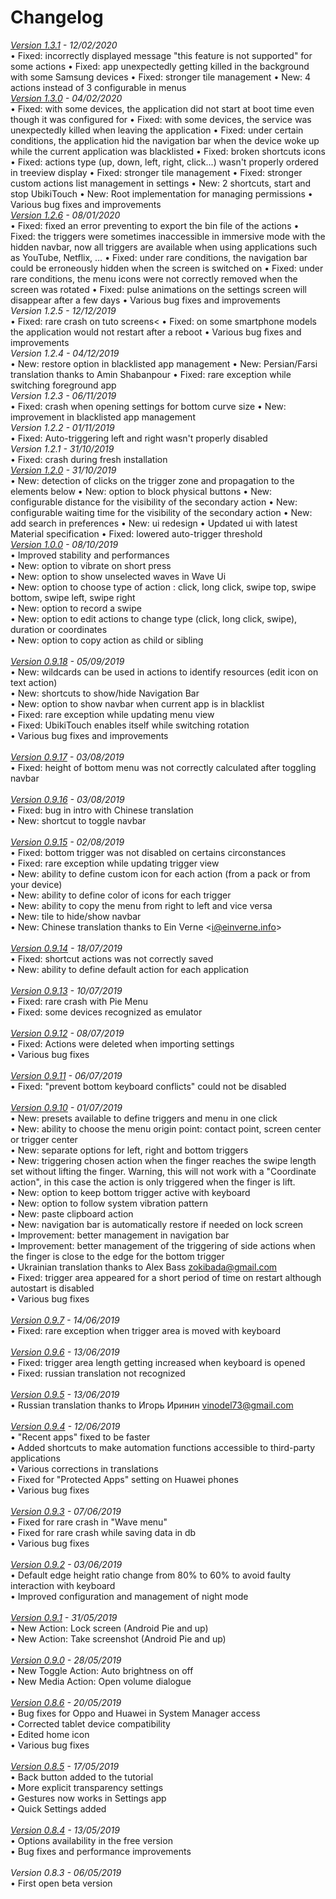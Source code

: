 # Changelog
<i><a href="https://github.com/toneiv/UbikiTouch/milestone/25?closed=1">Version 1.3.1</a> - 12/02/2020</i><br>
&bull; Fixed: incorrectly displayed message "this feature is not supported" for some actions
&bull; Fixed: app unexpectedly getting killed in the background with some Samsung devices
&bull; Fixed: stronger tile management
&bull; New: 4 actions instead of 3 configurable in menus
<br>
<i><a href="https://github.com/toneiv/UbikiTouch/milestone/24?closed=1">Version 1.3.0</a> - 04/02/2020</i><br>
&bull; Fixed: with some devices, the application did not start at boot time even though it was configured for
&bull; Fixed: with some devices, the service was unexpectedly killed when leaving the application
&bull; Fixed: under certain conditions, the application hid the navigation bar when the device woke up while the current application was blacklisted
&bull; Fixed: broken shortcuts icons
&bull; Fixed: actions type (up, down, left, right, click...) wasn\'t properly ordered in treeview display
&bull; Fixed: stronger tile management
&bull; Fixed: stronger custom actions list management in settings
&bull; New: 2 shortcuts, start and stop UbikiTouch
&bull; New: Root implementation for managing permissions
&bull; Various bug fixes and improvements
<br>
<i><a href="https://github.com/toneiv/UbikiTouch/milestone/23?closed=1">Version 1.2.6</a> - 08/01/2020</i><br>
&bull; Fixed: fixed an error preventing to export the bin file of the actions
&bull; Fixed: the triggers were sometimes inaccessible in immersive mode with the hidden navbar, now all triggers are available when using applications such as YouTube, Netflix, …
&bull; Fixed: under rare conditions, the navigation bar could be erroneously hidden when the screen is switched on
&bull; Fixed: under rare conditions, the menu icons were not correctly removed when the screen was rotated
&bull; Fixed: pulse animations on the settings screen will disappear after a few days
&bull; Various bug fixes and improvements
<br>
<i>Version 1.2.5 - 12/12/2019</i><br>
&bull; Fixed: rare crash on tuto screens<
&bull; Fixed: on some smartphone models the application would not restart after a reboot
&bull; Various bug fixes and improvements
<br>
<i>Version 1.2.4 - 04/12/2019</i><br>
&bull; New: restore option in blacklisted app management
&bull; New: Persian/Farsi translation thanks to Amin Shabanpour
&bull; Fixed: rare exception while switching foreground app
<br>
<i>Version 1.2.3 - 06/11/2019</i><br>
&bull; Fixed: crash when opening settings for bottom curve size
&bull; New: improvement in blacklisted app management
<br>
<i>Version 1.2.2 - 01/11/2019</i><br>
&bull; Fixed: Auto-triggering left and right wasn\'t properly disabled
<br>
<i>Version 1.2.1 - 31/10/2019</i><br>
&bull; Fixed: crash during fresh installation
<br>
<i><a href="https://github.com/toneiv/UbikiTouch/milestone/22?closed=1">Version 1.2.0</a> - 31/10/2019</i><br>
&bull; New: detection of clicks on the trigger zone and propagation to the elements below
&bull; New: option to block physical buttons
&bull; New: configurable distance for the visibility of the secondary action
&bull; New: configurable waiting time for the visibility of the secondary action
&bull; New: add search in preferences
&bull; New: ui redesign
&bull; Updated ui with latest Material specification
&bull; Fixed: lowered auto-trigger threshold
<br>
<i><a href="https://github.com/toneiv/UbikiTouch/milestone/21?closed=1">Version 1.0.0</a> - 08/10/2019</i><br>
&bull; Improved stability and performances<br>
&bull; New: option to vibrate on short press<br>
&bull; New: option to show unselected waves in Wave Ui<br>
&bull; New: option to choose type of action : click, long click, swipe top, swipe bottom, swipe left, swipe right<br>
&bull; New: option to record a swipe<br>
&bull; New: option to edit actions to change type (click, long click, swipe), duration or coordinates<br>
&bull; New: option to copy action as child or sibling<br>
<br>
<i><a href="https://github.com/toneiv/UbikiTouch/milestone/20?closed=1">Version 0.9.18</a> - 05/09/2019</i><br>
&bull; New: wildcards can be used in actions to identify resources (edit icon on text action)<br>
&bull; New: shortcuts to show/hide Navigation Bar<br>
&bull; New: option to show navbar when current app is in blacklist<br>
&bull; Fixed: rare exception while updating menu view<br>
&bull; Fixed: UbikiTouch enables itself while switching rotation<br>
&bull; Various bug fixes and improvements<br>
<br>
<i><a href="https://github.com/toneiv/UbikiTouch/milestone/19?closed=1">Version 0.9.17</a> - 03/08/2019</i><br>
&bull; Fixed: height of bottom menu was not correctly calculated after toggling navbar<br>
<br>
<i><a href="https://github.com/toneiv/UbikiTouch/milestone/18?closed=1">Version 0.9.16</a> - 03/08/2019</i><br>
&bull; Fixed: bug in intro with Chinese translation<br>
&bull; New: shortcut to toggle navbar<br>
<br>
<i><a href="https://github.com/toneiv/UbikiTouch/milestone/17?closed=1">Version 0.9.15</a> - 02/08/2019</i><br>
&bull; Fixed: bottom trigger was not disabled on certains circonstances<br>
&bull; Fixed: rare exception while updating trigger view<br>
&bull; New: ability to define custom icon for each action (from a pack or from your device)<br>
&bull; New: ability to define color of icons for each trigger<br>
&bull; New: ability to copy the menu from right to left and vice versa<br>
&bull; New: tile to hide/show navbar<br>
&bull; New: Chinese translation thanks to Ein Verne &lt;i@einverne.info&gt;<br>
<br>
<i><a href="https://github.com/toneiv/UbikiTouch/milestone/16?closed=1">Version 0.9.14</a> - 18/07/2019</i><br>
&bull; Fixed: shortcut actions was not correctly saved<br>
&bull; New: ability to define default action for each application<br>
<br>
<i><a href="https://github.com/toneiv/UbikiTouch/milestone/15?closed=1">Version 0.9.13</a> - 10/07/2019</i><br>
&bull; Fixed: rare crash with Pie Menu<br>
&bull; Fixed: some devices recognized as emulator<br>
<br>
<i><a href="https://github.com/toneiv/UbikiTouch/milestone/14?closed=1">Version 0.9.12</a> - 08/07/2019</i><br>
&bull; Fixed: Actions were deleted when importing settings<br>
&bull; Various bug fixes<br>
<br>
<i><a href="https://github.com/toneiv/UbikiTouch/milestone/13?closed=1">Version 0.9.11</a> - 06/07/2019</i><br>
&bull; Fixed: "prevent bottom keyboard conflicts" could not be disabled<br>
<br>
<i><a href="https://github.com/toneiv/UbikiTouch/milestone/12?closed=1">Version 0.9.10</a> - 01/07/2019</i><br>
&bull; New: presets available to define triggers and menu in one click<br>
&bull; New: ability to choose the menu origin point: contact point, screen center or trigger center<br>
&bull; New: separate options for left, right and bottom triggers<br>
&bull; New: triggering chosen action when the finger reaches the swipe length set without lifting the finger. Warning, this will not work with a "Coordinate action", in this case the action is only triggered when the finger is lift.<br>
&bull; New: option to keep bottom trigger active with keyboard<br>
&bull; New: option to follow system vibration pattern<br>
&bull; New: paste clipboard action<br>
&bull; New: navigation bar is automatically restore if needed on lock screen<br>
&bull; Improvement: better management in navigation bar<br>
&bull; Improvement: better management of the triggering of side actions when the finger is close to the edge for the bottom trigger<br>
&bull; Ukrainian translation thanks to Alex Bass <zokibada@gmail.com><br>
&bull; Fixed: trigger area appeared for a short period of time on restart although autostart is disabled<br>
&bull; Various bug fixes<br>
<br>
<i><a href="https://github.com/toneiv/UbikiTouch/milestone/11?closed=1">Version 0.9.7</a> - 14/06/2019</i><br>
&bull; Fixed: rare exception when trigger area is moved with keyboard<br>
<br>
<i><a href="https://github.com/toneiv/UbikiTouch/milestone/10?closed=1">Version 0.9.6</a> - 13/06/2019</i><br>
&bull; Fixed: trigger area length getting increased when keyboard is opened<br>
&bull; Fixed: russian translation not recognized<br>
<br>
<i><a href="https://github.com/toneiv/UbikiTouch/milestone/9?closed=1">Version 0.9.5</a> - 13/06/2019</i><br>
&bull; Russian translation thanks to Игорь Иринин <vinodel73@gmail.com><br>
<br>
<i><a href="https://github.com/toneiv/UbikiTouch/milestone/8?closed=1">Version 0.9.4</a> - 12/06/2019</i><br>
&bull; "Recent apps" fixed to be faster<br>
&bull; Added shortcuts to make automation functions accessible to third-party applications <br>
&bull; Various corrections in translations<br>
&bull; Fixed for "Protected Apps" setting on Huawei phones<br>
&bull; Various bug fixes<br>
<br>
<i><a href="https://github.com/toneiv/UbikiTouch/milestone/7?closed=1">Version 0.9.3</a> - 07/06/2019</i><br>
&bull; Fixed for rare crash in "Wave menu"<br>
&bull; Fixed for rare crash while saving data in db<br>
&bull; Various bug fixes<br>
<br>
<i><a href="https://github.com/toneiv/UbikiTouch/milestone/6?closed=1">Version 0.9.2</a> - 03/06/2019</i><br>
&bull; Default edge height ratio change from 80% to 60% to avoid faulty interaction with keyboard<br>
&bull; Improved configuration and management of night mode<br>
<br>
<i><a href="https://github.com/toneiv/UbikiTouch/milestone/5?closed=1">Version 0.9.1</a> - 31/05/2019</i><br>
&bull; New Action: Lock screen (Android Pie and up)<br>
&bull; New Action: Take screenshot (Android Pie and up)<br>
<br>
<i><a href="https://github.com/toneiv/UbikiTouch/milestone/4?closed=1">Version 0.9.0</a> - 28/05/2019</i><br>
&bull; New Toggle Action: Auto brightness on off<br>
&bull; New Media Action: Open volume dialogue<br>
<br>
<i><a href="https://github.com/toneiv/UbikiTouch/milestone/3?closed=1">Version 0.8.6</a> - 20/05/2019</i><br>
&bull; Bug fixes for Oppo and Huawei in System Manager access<br>
&bull; Corrected tablet device compatibility<br>
&bull; Edited home icon<br>
&bull; Various bug fixes<br>
<br>
<i><a href="https://github.com/toneiv/UbikiTouch/milestone/2?closed=1">Version 0.8.5</a> - 17/05/2019</i><br>
&bull; Back button added to the tutorial<br>
&bull; More explicit transparency settings<br>
&bull; Gestures now works in Settings app<br>
&bull; Quick Settings added<br>
<br>
<i><a href="https://github.com/toneiv/UbikiTouch/milestone/1?closed=1">Version 0.8.4</a> - 13/05/2019</i><br>
&bull; Options availability in the free version<br>
&bull; Bug fixes and performance improvements<br>
<br>
<i>Version 0.8.3 - 06/05/2019</i><br>
&bull; First open beta version<br>
<br>
